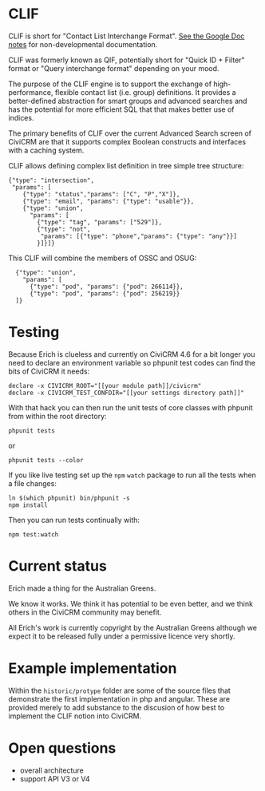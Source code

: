 # CLIF

CLIF is short for "Contact List Interchange Format". [See the Google Doc notes](https://docs.google.com/document/d/1S9LqLJfqCEVY8UAIWY5UNuTRRvnWC2zCPVqC7kwcKdk/edit?usp=sharing) for non-developmental documentation.

CLIF was formerly known as QIF, potentially short for "Quick ID + Filter" format
or  "Query interchange
format" depending on your mood.

The purpose of the CLIF engine is to support the exchange of high-performance,
    flexible contact list (i.e. group) definitions. It provides a
    better-defined abstraction for smart groups and advanced searches and has
    the potential for more efficient SQL that that makes better use of indices.

The primary benefits of CLIF over the current Advanced Search screen of CiviCRM
are that it supports complex Boolean constructs and interfaces with a caching
system.

CLIF allows defining complex list definition in tree simple tree structure:

    {"type": "intersection",
     "params": [
        {"type": "status","params": ["C", "P","X"]},
        {"type": "email", "params": {"type": "usable"}},
        {"type": "union",
          "params": [
            {"type": "tag", "params": ["529"]},
            {"type": "not",
             "params": [{"type": "phone","params": {"type": "any"}}]
            }]}]}

This CLIF will combine the members of OSSC and OSUG:

      {"type": "union",
        "params": [
          {"type": "pod", "params": {"pod": 266114}},
          {"type": "pod", "params": {"pod": 256219}}
      ]}

# Testing

Because Erich is clueless and currently on CiviCRM 4.6 for a bit longer you
need to declare an environment variable so phpunit test codes can find the bits
of CiviCRM it needs:

    declare -x CIVICRM_ROOT="[[your module path]]/civicrm"
    declare -x CIVICRM_TEST_CONFDIR="[[your settings directory path]]"

With that hack you can then
run the unit tests of core classes with phpunit from within the root directory:

    phpunit tests

or

    phpunit tests --color

If you like live testing set up the `npm` `watch` package to run all the tests
when a file changes:

    ln $(which phpunit) bin/phpunit -s
    npm install

Then you can run tests continually with:

    npm test:watch


# Current status

Erich made a thing for the Australian Greens.

We know it works. We think it has potential to be even better, and we
think others in the CiviCRM community may benefit.

All Erich's work is currently copyright by the Australian Greens although we
expect it to be released fully under a permissive licence very shortly.

# Example implementation

Within the `historic/protype` folder are some of the source files that
demonstrate the first implementation in php and angular. These are provided
merely to add substance to the discusion of how best to implement the CLIF
notion into CiviCRM.

# Open questions

* overall architecture
* support API V3 or V4
